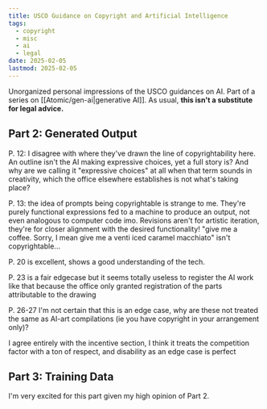 ```yaml
---
title: USCO Guidance on Copyright and Artificial Intelligence
tags:
  - copyright
  - misc
  - ai
  - legal
date: 2025-02-05
lastmod: 2025-02-05
---
```

Unorganized personal impressions of the USCO guidances on AI. Part of a series on [[Atomic/gen-ai|generative AI]]. As usual, **this isn't a substitute for legal advice.**
## Part 2: Generated Output
P. 12: I disagree with where they've drawn the line of copyrightability here. An outline isn't the AI making expressive choices, yet a full story is? And why are we calling it "expressive choices" at all when that term sounds in creativity, which the office elsewhere establishes is not what's taking place?

P. 13: the idea of prompts being copyrightable is strange to me. They're purely functional expressions fed to a machine to produce an output, not even analogous to computer code imo. Revisions aren't for artistic iteration, they're for closer alignment with the desired functionality! "give me a coffee. Sorry, I mean give me a venti iced caramel macchiato" isn't copyrightable...

P. 20 is excellent, shows a good understanding of the tech.

P. 23 is a fair edgecase but it seems totally useless to register the AI work like that because the office only granted registration of the parts attributable to the drawing

P. 26-27 I'm not certain that this is an edge case, why are these not treated the same as AI-art compilations (ie you have copyright in your arrangement only)?

I agree entirely with the incentive section, I think it treats the competition factor with a ton of respect, and disability as an edge case is perfect

## Part 3: Training Data
I'm very excited for this part given my high opinion of Part 2.
